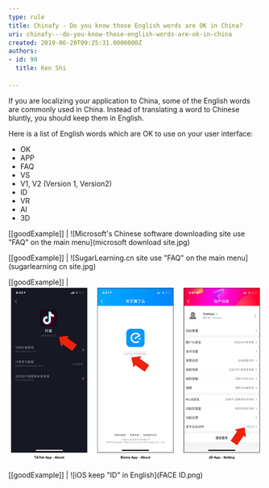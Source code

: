 ```yaml
---
type: rule
title: Chinafy - Do you know those English words are OK in China?
uri: chinafy---do-you-know-those-english-words-are-ok-in-china
created: 2019-06-20T09:25:31.0000000Z
authors:
- id: 90
  title: Ken Shi

---
```


If you are localizing your application to China, some of the English words are commonly used in China. Instead of translating a word to Chinese bluntly, you should keep them in English.
 
Here is a list of English words which are OK to use on your user interface:

- OK
- APP
- FAQ
- VS
- V1, V2 (Version 1, Version2)
- ID
- VR
- AI
- 3D


[[goodExample]]
| ![Microsoft's Chinese software downloading site use "FAQ" on the main menu](microsoft download site.jpg)



[[goodExample]]
| ![SugarLearning.cn site use "FAQ" on the main menu](sugarlearning cn site.jpg)
   
[[goodExample]]
| ![Apps keep "V" or "Version" in English](versionok.png)
   
[[goodExample]]
| ![iOS keep "ID" in English](FACE ID.png)
